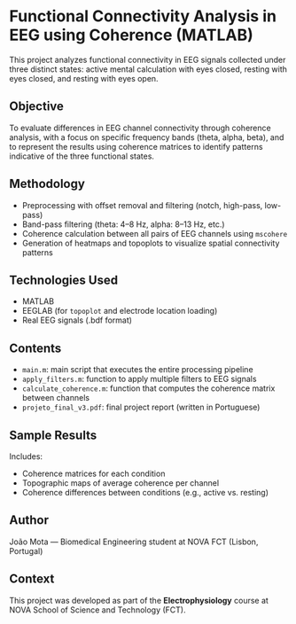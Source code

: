 # Functional Connectivity Analysis in EEG using Coherence (MATLAB)

This project analyzes functional connectivity in EEG signals collected under three distinct states: active mental calculation with eyes closed, resting with eyes closed, and resting with eyes open.

## Objective

To evaluate differences in EEG channel connectivity through coherence analysis, with a focus on specific frequency bands (theta, alpha, beta), and to represent the results using coherence matrices to identify patterns indicative of the three functional states.

## Methodology

- Preprocessing with offset removal and filtering (notch, high-pass, low-pass)
- Band-pass filtering (theta: 4–8 Hz, alpha: 8–13 Hz, etc.)
- Coherence calculation between all pairs of EEG channels using `mscohere`
- Generation of heatmaps and topoplots to visualize spatial connectivity patterns

## Technologies Used

- MATLAB
- EEGLAB (for `topoplot` and electrode location loading)
- Real EEG signals (.bdf format)

## Contents

- `main.m`: main script that executes the entire processing pipeline
- `apply_filters.m`: function to apply multiple filters to EEG signals
- `calculate_coherence.m`: function that computes the coherence matrix between channels
- `projeto_final_v3.pdf`: final project report (written in Portuguese)

## Sample Results

Includes:
- Coherence matrices for each condition
- Topographic maps of average coherence per channel
- Coherence differences between conditions (e.g., active vs. resting)

## Author

João Mota — Biomedical Engineering student at NOVA FCT (Lisbon, Portugal)

## Context

This project was developed as part of the **Electrophysiology** course at NOVA School of Science and Technology (FCT).
